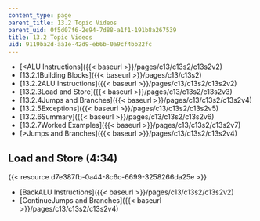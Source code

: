 ```yaml
---
content_type: page
parent_title: 13.2 Topic Videos
parent_uid: 0f5d07f6-2e94-7d88-a1f1-191b8a267539
title: 13.2 Topic Videos
uid: 9119ba2d-aa1e-42d9-eb6b-0a9cf4bb22fc
---
```


*   [<ALU Instructions]({{< baseurl >}}/pages/c13/c13s2/c13s2v2)
*   [13.2.1Building Blocks]({{< baseurl >}}/pages/c13/c13s2)
*   [13.2.2ALU Instructions]({{< baseurl >}}/pages/c13/c13s2/c13s2v2)
*   [13.2.3Load and Store]({{< baseurl >}}/pages/c13/c13s2/c13s2v3)
*   [13.2.4Jumps and Branches]({{< baseurl >}}/pages/c13/c13s2/c13s2v4)
*   [13.2.5Exceptions]({{< baseurl >}}/pages/c13/c13s2/c13s2v5)
*   [13.2.6Summary]({{< baseurl >}}/pages/c13/c13s2/c13s2v6)
*   [13.2.7Worked Examples]({{< baseurl >}}/pages/c13/c13s2/c13s2v7)
*   [\>Jumps and Branches]({{< baseurl >}}/pages/c13/c13s2/c13s2v4)

Load and Store (4:34)
---------------------

{{< resource d7e387fb-0a44-8c6c-6699-3258266da25e >}}

*   [BackALU Instructions]({{< baseurl >}}/pages/c13/c13s2/c13s2v2)
*   [ContinueJumps and Branches]({{< baseurl >}}/pages/c13/c13s2/c13s2v4)